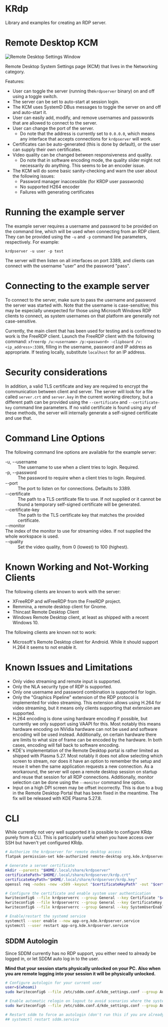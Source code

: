 # KRdp

Library and examples for creating an RDP server.


# Remote Desktop KCM

![Remote Desktop Settings Window](https://cdn.kde.org/screenshots/krdp/krdp-settings.png)

Remote Desktop System Settings page (KCM) that lives in the Networking category.

Features:
- User can toggle the server (running the`krdpserver` binary) on and off using a toggle switch.
- The server can be set to auto-start at session login.
- The KCM uses SystemD DBus messages to toggle the server on and off and auto-start it.
- User can easily add, modify, and remove usernames and passwords that are allowed to connect to the server.
- User can change the port of the server.
    - Do note that the address is currently set to `0.0.0.0`, which means any interface that accepts connections for `krdpserver` will work.
- Certificates can be auto-generated (this is done by default), or the user can supply their own certificates.
- Video quality can be changed between responsiveness and quality.
    - Do note that in software encoding mode, the quality slider might not necessarily do anything. This seems to be an encoder issue.
- The KCM will do some basic sanity-checking and warn the user about the following issues:
    - Password manager inaccessible (for KRDP user passwords)
    - No supported H264 encoder
    - Failures with generating certificates

# Running the example server

The example server requires a username and password to be provided on the command line, which will be used when connecting from an RDP client. They can be provided using the `-u` and `-p` command line parameters, respectively. For example:

```
krdpserver -u user -p test
```

The server will then listen on all interfaces on port 3389, and clients can connect with the username "user" and the password "pass".

# Connecting to the example server

To connect to the server, make sure to pass the username and password the server was started with. Note that the username is case-sensitive; this may be especially unexpected for those using Microsoft Windows RDP clients to connect, as system usernames on that platform are generally not case-sensitive.

Currently, the main client that has been used for testing and is confirmed to work is the FreeRDP client. Launch the FreeRDP client with the following command: `xfreerdp /u:<username> /p:<password> -clipboard /v:<ip_address>:3389`, filling in the username, password and IP address as appropriate. If testing locally, substitute `localhost` for an IP address.

# Security considerations

In addition, a valid TLS certificate and key are required to encrypt the communication between client and server. The server will look for a file called `server.crt` and `server.key` in the current working directory, but a different path can be provided using the `--certificate` and `--certificate-key` command line parameters. If no valid certificate is found using any of these methods, the server will internally generate a self-signed certificate and use that.

# Command Line Options

The following command line options are available for the example server:

<dl>
    <dt>-u, --username <username></dt>
    <dd>The username to use when a client tries to login. Required.</dd>
    <dt>-p, --password <password></dt>
    <dd>The password to require when a client tries to login. Required.</dd>
    <dt>--port <port></dt>
    <dd>The port to listen on for connections. Defaults to 3389.</dd>
    <dt>--certificate <certificate></dt>
    <dd>The path to a TLS certificate file to use. If not supplied or it cannot be found a temporary self-signed certificate will be generated.</dd>
    <dt>--certificate-key <certificate-key></dt>  
    <dd>The path to the TLS certificate key that matches the provided certificate.</dd>
    <dt>--monitor <monitor></dt>The index of the monitor to use for streaming video. If not supplied the whole workspace is used.</dd>
    <dt>--quality <quality></dt>
    <dd>Set the video quality, from 0 (lowest) to 100 (highest).</dd>
</dl>

# Known Working and Not-Working Clients

The following clients are known to work with the server:

- XFreeRDP and wlFreeRDP from the FreeRDP project.
- Remmina, a remote desktop client for Gnome.
- Thincast Remote Desktop Client
- Windows Remote Desktop client, at least as shipped with a recent Windows 10.

The following clients are known not to work:

- Microsoft's Remote Desktop client for Android. While it should support H.264
it seems to not enable it.

# Known Issues and Limitations

- Only video streaming and remote input is supported.
- Only the NLA security type of RDP is supported.
- Only one username and password combination is supported for login.
- Only the "Graphics Pipeline" extension of the RDP protocol is
implemented for video streaming. This extension allows using H.264 for video
streaming, but it means only clients supporting that extension are supported.
- H.264 encoding is done using hardware encoding if possible, but currently we
only support using VAAPI for this. Most notably this means hardware encoding on
NVidia hardware can not be used and software encoding will be used instead.
Additionally, on certain hardware there are limits to what size of frame can be
encoded by the hardware. In both cases, encoding will fall back to software
encoding.
- KDE's implementation of the Remote Desktop portal is rather limited as
shipped with Plasma 5.27. Most notably it does not allow selecting which screen
to stream, nor does it have an option to remember the setup and reuse it when
the same application requests a new connection. As a workaround, the server
will open a remote desktop session on startup and reuse that session for all
RDP connections. Additionally, monitor selection can be done using the
`--monitor` command line option.
- Input on a high DPI screen may be offset incorrectly. This is due to a bug in
the Remote Desktop Portal that has been fixed in the meantime. The fix will be 
released with KDE Plasma 5.27.8.

# CLI

While currently not very well supported it is possible to configure
KRdp purely from a CLI. This is particularly useful when you have access over
SSH but haven't yet configured KRdp.

```bash
# Authorize the krdpserver for remote desktop access
flatpak permission-set kde-authorized remote-desktop org.kde.krdpserver yes

# Generate a server certificate
mkdir --parents "$HOME/.local/share/krdpserver"
certificatePath="$HOME/.local/share/krdpserver/krdp.crt"
certificateKeyPath="$HOME/.local/share/krdpserver/krdp.key"
openssl req -nodes -new -x509 -keyout "$certificateKeyPath" -out "$certificatePath" -days 1 -batch

# Configure the certificate and enable system user authentication
kwriteconfig6 --file krdpserverrc --group General --key Certificate "$certificatePath"
kwriteconfig6 --file krdpserverrc --group General --key CertificateKey "$certificateKeyPath"
kwriteconfig6 --file krdpserverrc --group General --key SystemUserEnabled true

# Enable/restart the systemd service
systemctl --user enable --now app-org.kde.krdpserver.service
systemctl --user restart app-org.kde.krdpserver.service
```

## SDDM Autologin

Since SDDM currently has no RDP support, you either need to already be logged in,
or let SDDM auto log in to the user.

**Mind that your session starts physically unlocked on your PC.**
**Also when you are remote logging into your session it will be physically unlocked.**

```bash
# Configure autologin for your current user
user=$(whoami)
sudo kwriteconfig6 --file /etc/sddm.conf.d/kde_settings.conf --group Autologin --key User $user

# Enable automatic relogin on logout to avoid scenarios where the system is stuck on sddm
sudo kwriteconfig6 --file /etc/sddm.conf.d/kde_settings.conf --group Autologin --key Relogin true

# Restart sddm to force an autologin (don't run this if you are already logged in :D)
## systemctl restart sddm.service
```
